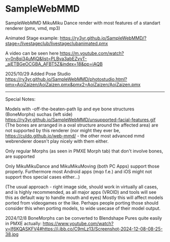 # SampleWebMMD
SampleWebMMD MikuMiku Dance render with most features of a standart renderer (pmx, vmd, mp3)

Animated Stage example: https://ry3yr.github.io/SampleWebMMD/?stage=/livestageclub/livestageclubanimated.pmx

A video can be seen here
https://m.youtube.com/watch?v=0n8qi34uMjQ&list=PLBva3abEZvyT-_ajETBGeOCGBA_AFBT5Z&index=18&pp=iAQB

2025/10/29 Added Pose Studio https://ry3yr.github.io/SampleWebMMD/photostudio.html?pmx=AoiZaizen/AoiZaizen.pmx&pmx2=AoiZaizen/AoiZaizen.pmx
______________________

Special Notes:

Models with -off-the-beaten-path lip and eye bone structures (BoneMorphs) suchas (left side)
https://ry3yr.github.io/SampleWebMMD/unsupported-facial-features.gif
(The bones are arranged in a oval structure around the affected area)
are not supported by this renderer
(nor might they ever be, https://culdo.github.io/web-mmd/ - the other most advanced mmd webrenderer doesn't play nicely with them either.

Only regular Morphs (as seen in PMXE Morph tab) that don't involve bones, are supported


Only MikuMikuDance and MikuMikuMoving (both PC Apps) support those properly.
Furthermore most Android apps (mqo f.e.) and iOS might not support thos special cases either...)

(The usual approach - right image side, should work in virtually all cases,
and is highly recommended, as all major apps (VROID) and tools will see this as default way to handle mouth and eyes)
Mostly this will affect models ported from videogames or the like.
Perhaps people porting those should consider this when porting models,
to wide usecase of their model output.

2024/12/8 BoneMorphs can be converted to Blendshape Pures quite easily in PMXE actually: https://www.youtube.com/watch?v=If6KQASKFV4#https://i.ibb.co/C9mLz13/Screenshot-2024-12-08-08-25-38.jpg

